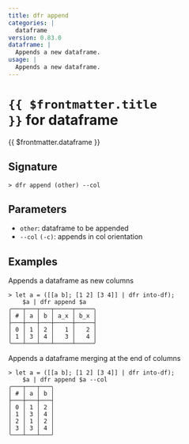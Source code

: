 ```yaml
---
title: dfr append
categories: |
  dataframe
version: 0.83.0
dataframe: |
  Appends a new dataframe.
usage: |
  Appends a new dataframe.
---
```


# <code>{{ $frontmatter.title }}</code> for dataframe

<div class='command-title'>{{ $frontmatter.dataframe }}</div>

## Signature

```> dfr append (other) --col```

## Parameters

 -  `other`: dataframe to be appended
 -  `--col` `(-c)`: appends in col orientation

## Examples

Appends a dataframe as new columns
```shell
> let a = ([[a b]; [1 2] [3 4]] | dfr into-df);
    $a | dfr append $a
╭───┬───┬───┬─────┬─────╮
│ # │ a │ b │ a_x │ b_x │
├───┼───┼───┼─────┼─────┤
│ 0 │ 1 │ 2 │   1 │   2 │
│ 1 │ 3 │ 4 │   3 │   4 │
╰───┴───┴───┴─────┴─────╯

```

Appends a dataframe merging at the end of columns
```shell
> let a = ([[a b]; [1 2] [3 4]] | dfr into-df);
    $a | dfr append $a --col
╭───┬───┬───╮
│ # │ a │ b │
├───┼───┼───┤
│ 0 │ 1 │ 2 │
│ 1 │ 3 │ 4 │
│ 2 │ 1 │ 2 │
│ 3 │ 3 │ 4 │
╰───┴───┴───╯

```
